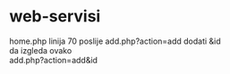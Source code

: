 # web-servisi
home.php linija 70 poslije add.php?action=add dodati &id <br>
da izgleda ovako <br>
add.php?action=add&id
